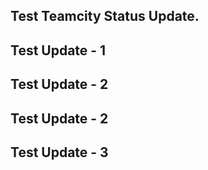 ## Test Teamcity Status Update.

## Test Update - 1
## Test Update - 2
## Test Update - 2
## Test Update - 3

